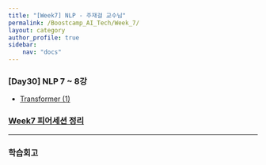 ```yaml
---
title: "[Week7] NLP - 주재걸 교수님"
permalink: /Boostcamp_AI_Tech/Week_7/
layout: category
author_profile: true
sidebar:
    nav: "docs"
---
```


### [Day30] NLP 7 ~ 8강

- [Transformer (1)]({{site.url}}/boostcamp_ai_tech/week_7/day_30/01.-Transformer-(1)/)

### [Week7 피어세션 정리]()

---
### 학습회고

